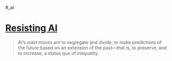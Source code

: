 #_ai

# [Resisting AI](https://aworkinglibrary.com/reading/resisting-ai)

> AI’s main moves are to segregate and divide, to make predictions of the future based on an extension of the past—that is, to preserve, and to increase, a status quo of inequality.

